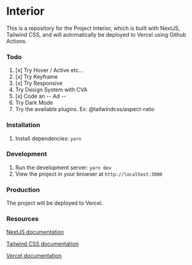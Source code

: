 # Interior

This is a repository for the Project Interior, which is built with NextJS, Tailwind CSS, and will automatically be deployed to Vercel using Github Actions.

### Todo

1. [x] Try Hover / Active etc...
2. [x] Try Keyframe
3. [x] Try Responsive
4. Try Design System with CVA
5. [x] Code an -- Ad --
6. Try Dark Mode
7. Try the available plugins. Ex: @tailwindcss/aspect-ratio

### Installation

1. Install dependencies: `yarn`

### Development

1. Run the development server: `yarn dev`
2. View the project in your browser at `http://localhost:3000`

### Production

The project will be deployed to Vercel.

### Resources

[NextJS documentation](https://nextjs.org)

[Tailwind CSS documentation](https://tailwindcss.com/docs)

[Vercel documentation](https://vercel.com)
